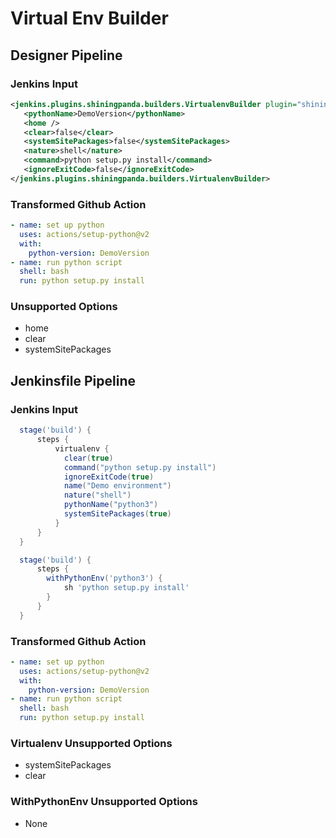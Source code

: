 # Virtual Env Builder

## Designer Pipeline

### Jenkins Input

```xml
<jenkins.plugins.shiningpanda.builders.VirtualenvBuilder plugin="shiningpanda@0.24">
   <pythonName>DemoVersion</pythonName>
   <home />
   <clear>false</clear>
   <systemSitePackages>false</systemSitePackages>
   <nature>shell</nature>
   <command>python setup.py install</command>
   <ignoreExitCode>false</ignoreExitCode>
</jenkins.plugins.shiningpanda.builders.VirtualenvBuilder>
```

### Transformed Github Action

```yaml
- name: set up python
  uses: actions/setup-python@v2
  with:
    python-version: DemoVersion
- name: run python script
  shell: bash
  run: python setup.py install
```

### Unsupported Options
- home
- clear
- systemSitePackages

## Jenkinsfile Pipeline

### Jenkins Input

```groovy
  stage('build') {
      steps {
          virtualenv {
            clear(true)
            command("python setup.py install")
            ignoreExitCode(true)
            name("Demo environment")
            nature("shell")
            pythonName("python3")
            systemSitePackages(true)
          }
      }
  }
```

```groovy
  stage('build') {
      steps {
        withPythonEnv('python3') {
            sh 'python setup.py install'
        }
      }
  }
```

### Transformed Github Action

```yaml
- name: set up python
  uses: actions/setup-python@v2
  with:
    python-version: DemoVersion
- name: run python script
  shell: bash
  run: python setup.py install

```

### Virtualenv Unsupported Options
- systemSitePackages
- clear

### WithPythonEnv Unsupported Options
- None
